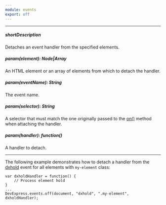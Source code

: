 ```yaml
---
module: events
export: off
---
```

---
##### shortDescription
Detaches an event handler from the specified elements.

##### param(element): Node|Array<Node>
An HTML element or an array of elements from which to detach the handler.

##### param(eventName): String
The event name.

##### param(selector): String
A selector that must match the one originally passed to the [on()](/api-reference/50%20Common/utils/events/3%20Methods/on(element_eventName_selector_data_handler).md '/Documentation/ApiReference/Common/utils/events/Methods/#onelement_eventName_selector_data_handler') method when attaching the handler.

##### param(handler): function()
A handler to detach.

---
The following example demonstrates how to detach a handler from the [dxhold](/api-reference/10%20UI%20Widgets/UI%20Events/dxhold.md '/Documentation/ApiReference/UI_Widgets/UI_Events/#dxhold') event for all elements with `my-element` class:

    var dxholdHandler = function() {
        // Process element hold
    }
    ...
    DevExpress.events.off(document, "dxhold", ".my-element", dxholdHandler);